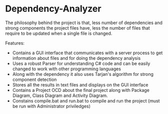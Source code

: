 # Dependency-Analyzer
The philosophy behind the project is that, less number of dependencies and strong components the project files have, less the number of files that require to be updated when a single file is changed.

Features:
- Contains a GUI interface that communicates with a server process to get information about files and for doing the dependency analysis
- Uses a robust Parser for understanding C# code and can be easily changed to work with other programming languages
- Along with the dependency it also uses Tarjan's algorithm for strong component detection
- Stores all the results in text files and displays on the GUI interface
- Contains a Project OCD about the final project along with Package Diagram, Class Diagram and Activity Diagram. 
- Constains compile.bat and run.bat to compile and run the project (must be run with Administrator priviledges)
